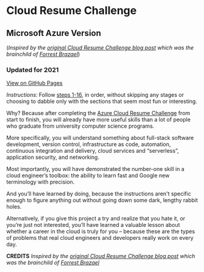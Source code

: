 # Cloud Resume Challenge

## Microsoft Azure Version

(_Inspired by the [original Cloud Resume Challenge blog post](https://forrestbrazeal.com/2020/04/23/the-cloud-resume-challenge/) which was the brainchild of [Forrest Brazael](http://forrestbrazeal.com/)_)

### Updated for 2021

[View on GitHub Pages](https://killshot13.github.io/azure-cloud-resume-challenge)

_Instructions:_ Follow [steps 1-16](https://killshot13.github.io/azure-cloud-resume-challenge), in order, without skipping any stages or choosing to dabble only with the sections that seem most fun or interesting.

Why? Because after completing the [Azure Cloud Resume Challenge](https://killshot13.github.io/azure-cloud-resume-challenge) from start to finish, you will already have more useful skills than a lot of people who graduate from university computer science programs.

More specifically, you will understand something about full-stack software development, version control, infrastructure as code, automation, continuous integration and delivery, cloud services and “serverless”, application security, and networking.

Most importantly, you will have demonstrated the number-one skill in a cloud engineer’s toolbox: the ability to learn fast and Google new terminology with precision.

And you’ll have learned by doing, because the instructions aren't specific enough to figure anything out without going down some dark, lengthy rabbit holes.

Alternatively, if you give this project a try and realize that you hate it, or you’re just not interested, you’ll have learned a valuable lesson about whether a career in the cloud is truly for you – because these are the types of problems that real cloud engineers and developers really work on every day.

**CREDITS**
_Inspired by the [original Cloud Resume Challenge blog post](https://forrestbrazeal.com/2020/04/23/the-cloud-resume-challenge/) which was the brainchild of [Forrest Brazael](http://forrestbrazeal.com/)_
